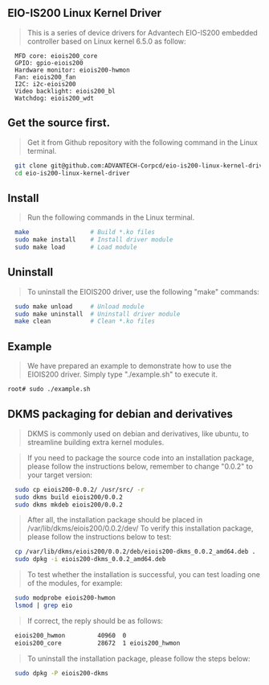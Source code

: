 ## EIO-IS200 Linux Kernel Driver
> This is a series of device drivers for Advantech EIO-IS200 embedded controller based on Linux kernel 6.5.0 as follow:
```
  MFD core: eiois200_core
  GPIO: gpio-eiois200
  Hardware monitor: eiois200-hwmon
  Fan: eiois200_fan
  I2C: i2c-eiois200
  Video backlight: eiois200_bl
  Watchdog: eiois200_wdt
```
## Get the source first.
> Get it from Github repository with the following command in the Linux terminal.

```bash
  git clone git@github.com:ADVANTECH-Corpcd/eio-is200-linux-kernel-driver.git
  cd eio-is200-linux-kernel-driver
```
## Install
> Run the following commands in the Linux terminal.
```bash
  make                 # Build *.ko files
  sudo make install    # Install driver module
  sudo make load       # Load module
```
## Uninstall
> To uninstall the EIOIS200 driver, use the following "make" commands:
```bash
  sudo make unload     # Unload module
  sudo make uninstall  # Uninstall driver module
  make clean           # Clean *.ko files
```

## Example
> We have prepared an example to demonstrate how to use the EIOIS200 driver. Simply type "./example.sh" to execute it.
```bash
root# sudo ./example.sh
```

## DKMS packaging for debian and derivatives
> DKMS is commonly used on debian and derivatives, like ubuntu, to streamline building extra kernel modules.

> If you need to package the source code into an installation package, please follow the instructions below, remember to change "0.0.2" to your target version:
```bash
  sudo cp eiois200-0.0.2/ /usr/src/ -r
  sudo dkms build eiois200/0.0.2
  sudo dkms mkdeb eiois200/0.0.2
```
> After all, the installation package should be placed in /var/lib/dkms/eiois200/0.0.2/dev/
> To verify this installation package, please follow the instructions below to test:
```bash
  cp /var/lib/dkms/eiois200/0.0.2/deb/eiois200-dkms_0.0.2_amd64.deb .
  sudo dpkg -i eiois200-dkms_0.0.2_amd64.deb
```
> To test whether the installation is successful, you can test loading one of the modules, for example:
```bash
  sudo modprobe eiois200-hwmon
  lsmod | grep eio
```
> If correct, the reply should be as follows:
```bash
  eiois200_hwmon         40960  0
  eiois200_core          28672  1 eiois200_hwmon
```
> To uninstall the installation package, please follow the steps below:
```bash
  sudo dpkg -P eiois200-dkms
```
